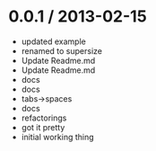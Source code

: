 
0.0.1 / 2013-02-15 
==================

  * updated example
  * renamed to supersize
  * Update Readme.md
  * Update Readme.md
  * docs
  * docs
  * tabs->spaces
  * docs
  * refactorings
  * got it pretty
  * initial working thing
